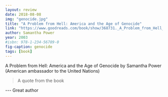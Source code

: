 ```yaml
---
layout: review
date: 2018-08-08
img: "genocide.jpg"
title: "A Problem from Hell: America and the Age of Genocide"
link: "https://www.goodreads.com/book/show/368731._A_Problem_from_Hell_"
author: Samantha Power
year: 2003
#isbn: 978-1-234-56789-0
fig-caption: genocide
tags: [book]
---
```


A Problem from Hell: America and the Age of Genocide by Samantha Power (American ambassador to the United Nations)

> A quote from the book

--- Great author
